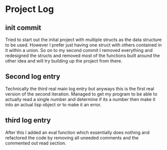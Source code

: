 # Project Log

## init commit
Tried to start out the inital project with multiple structs as the data structure to be used. However I prefer just having one
struct with others contained in it within a union. So on to my second commit I removed everything and redesigned the structs and 
removed most of the functions built around the other idea and will try building up the project from there.

## Second log entry 
Technically the third real main log entry but anyways this is the first real version of the second iteration. Managed to get my
program to be able to actually read a single number and determine if its a number then make it into an actual lisp object or to make it an error.

## third log entry
After this I added an eval function which essentially does nothing and refactored the code by removing all uneeded comments 
and the commented out read section.
